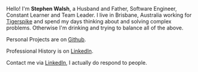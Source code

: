 ---
---

Hello! I'm **Stephen Walsh**, a Husband and Father, Software Engineer, Constant Learner and Team Leader.  I live in Brisbane, Australia working for [Tigerspike] and spend my days thinking about and solving complex problems.  Otherwise I'm drinking and trying to balance all of the above.

Personal Projects are on [Github].

Professional History is on [LinkedIn].

Contact me via [LinkedIn], I actually do respond to people.

[Github]: https://github.com/stphnwlsh
[LinkedIn]: https://www.linkedin.com/in/stphnwlsh
[Tigerspike]: https://tigerspike.com
